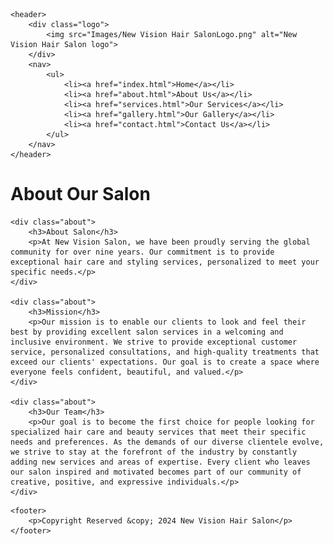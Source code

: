 <!DOCTYPE html>
<html lang="en">
<head>
    <meta charset="UTF-8">
    <meta name="viewport" content="width=device-width, initial-scale=1.0">
    <link rel="stylesheet" href="styles.css">
    <title>New Vision Hair Salon </title>
</head>

<body>
<!-- navigation area-->

    <header>
        <div class="logo">
            <img src="Images/New Vision Hair SalonLogo.png" alt="New Vision Hair Salon logo">
        </div>
        <nav>
            <ul>
                <li><a href="index.html">Home</a></li>
                <li><a href="about.html">About Us</a></li>
                <li><a href="services.html">Our Services</a></li>
                <li><a href="gallery.html">Our Gallery</a></li>
                <li><a href="contact.html">Contact Us</a></li>
            </ul>
        </nav>
    </header>


<!-- about content area-->

<main class="about-page">
    <h1>About Our Salon</h1>

    <div class="about">
        <h3>About Salon</h3>
        <p>At New Vision Salon, we have been proudly serving the global community for over nine years. Our commitment is to provide exceptional hair care and styling services, personalized to meet your specific needs.</p>
    </div>

    <div class="about">
        <h3>Mission</h3>
        <p>Our mission is to enable our clients to look and feel their best by providing excellent salon services in a welcoming and inclusive environment. We strive to provide exceptional customer service, personalized consultations, and high-quality treatments that exceed our clients' expectations. Our goal is to create a space where everyone feels confident, beautiful, and valued.</p>
    </div>

    <div class="about">
        <h3>Our Team</h3>
        <p>Our goal is to become the first choice for people looking for specialized hair care and beauty services that meet their specific needs and preferences. As the demands of our diverse clientele evolve, we strive to stay at the forefront of the industry by constantly adding new services and areas of expertise. Every client who leaves our salon inspired and motivated becomes part of our community of creative, positive, and expressive individuals.</p>
    </div>
</main>

<!-- footer area-->
    <footer>
        <p>Copyright Reserved &copy; 2024 New Vision Hair Salon</p>
    </footer>

</body>
</html>
